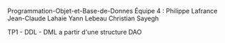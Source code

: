 Programmation-Objet-et-Base-de-Donnes
Équipe 4 :  Philippe Lafrance          Jean-Claude Lahaie          Yann Lebeau          Christian Sayegh

TP1 - DDL - DML a partir d'une structure DAO
